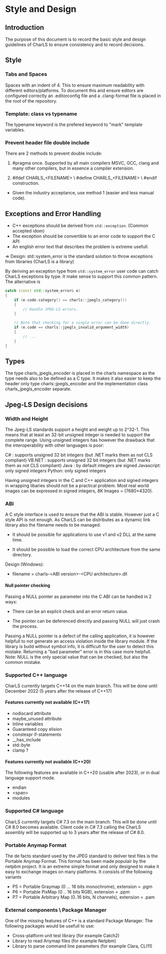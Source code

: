 # Style and Design

## Introduction

The purpose of this document is to record the basic style and design guidelines of CharLS to ensure consistency and
to record decisions.

## Style

### Tabs and Spaces

Spaces with an indent of 4. This to ensure maximum readability with different editors/platforms.
To document this and ensure editors are configured correctly an .editorconfig file and a .clang-format file
is placed in the root of the repository.

### Template: class vs typename

The typename keyword is the prefered keyword to "mark" template variables.

### Prevent header file double include

There are 2 methods to prevent double include:

1) #pragma once. Supported by all main compilers MSVC, GCC, clang and many other compilers, but in essence a compiler extension.

2) #ifdef CHARLS_\<FILENAME> \ #define CHARLS_\<FILENAME> \ #endif construction.

* Given the industry acceptance, use method 1 (easier and less manual code).

## Exceptions and Error Handling

* C++ exceptions should be derived from `std::exception`. (Common accepted idom)
* The exception should be convertible to an error code to support the C API
* An english error text that describes the problem is extreme usefull.

=> Design: std::system_error is the standard solution to throw exceptions from libraries (CharLS is a library)

By deriving an exception type from `std::system_error` user code can catch CharLS exceptions by type.
It make sense to support this common pattern. The alternative is

``` cpp
catch (const std::system_error& e)
{
    if (e.code.category() == charls::jpegls_category())
    {
        // Handle JPEG-LS errors.
    }

    // Note that checking for a single error can be done directly.
    if (e.code == charls::jpegls_invalid_argument_width)
    {
        // ...
    }
}
```

## Types

The type charls_jpegls_encoder is placed in the charls namespace as the type needs also to be defined as a C type.
It makes it also easier to keep the header only type charls::jpegls_encoder and the implementation class charls_jpegls_encoder separate.

## Jpeg-LS Design decisions

### Width and Height

The Jpeg-LS standards support a height and weight up to 2^32-1. This means that at least an 32-bit unsigned integer is
needed to support the complete range. Using unsigned integers has however the drawback that the interoperability with other languages is poor:

C# : supports unsigned 32 bit integers (but .NET marks them as not CLS compliant)
VB.NET : supports unsigned 32 bit integers (but .NET marks them as not CLS compliant)
Java : by default integers are signed
Javascript: only signed integers
Python: only signed integers

Having unsigned integers in the C and C++ application and signed integers in wrapping libaries should
not be a practical problem. Most real world images can be expressed in signed integers,  8K Images = (7680×4320).

### ABI

A C style interface is used to ensure that the ABI is stable. However just a C style API is not enough.
As CharLS can be distributes as a dynamic link library also the filename needs to be managed.

* It should be possible for applications to use v1 and v2 DLL at the same time.

* It should be possible to load the correct CPU architecture from the same directory.

Design (Windows):

* filename = charls-\<ABI version>-\<CPU architecture>.dll

#### Null pointer checking

Passing a NULL pointer as parameter into the C ABI can be handled in 2 ways:

* There can be an explicit check and an error return value.

* The pointer can be deferenced directly and passing NULL will just crash the process.

Passing a NULL pointer is a defect of the calling application, it is however helpfull to
not generate an access violation inside the library module. If the library is build without
symbol info, it is difficult for the user to detect this mistake. Returning a "bad parameter"
error is in this case more helpfull.
Note: NULL is the only special value that can be checked, but also the common mistake.

### Supported C++ language

CharLS currently targets C++14 on the main branch. This will be done until December 2022 (5 years after the release of C++17)

#### Features currently not available (C++17)

* nodiscard attribute
* maybe_unused attribute
* Inline variables
* Guaranteed copy elision
* constexpr if-statements
* __has_include
* std::byte
* clamp ?

#### Features currently not available (C++20)

The following features are available in C++20 (usable after 2023), or in dual language support mode.

* endian
* \<span>
* modules

### Supported C# language

CharLS currently targets C# 7.3 on the main branch. This will be done until C# 8.0 becomes available.
Client code in C# 7.3 calling the CharLS assembly will be supported up to 3 years after the release of C# 8.0.

### Portable Anymap Format

The de facto standard used by the JPEG standard to deliver test files is the Portable Anymap Format.
This format has been made populair by the netpbm project. It is an extreme simple format and only
designed to make it easy to exchange images on many platforms.
It consists of the following variants

* P5 = Portable Graymap (0 ... 16 bits monochrome), extension = .pgm
* P6 = Portable PixMap (0 .. 16 bits RGB), extension = .ppm
* P7 = Portable Arbitrary Map (0..16 bits, N channels), extension = .pam

### External components \ Package Manager

One of the missing features of C++ is a standard Package Manager. The following packages would be usefull to use:

* Cross-platform unit test library (for example Catch2)
* Library to read Anymap files (for example Netpbm)
* Library to parse command line parameters (for example Clara, CLI11)
